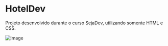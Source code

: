 # HotelDev
Projeto desenvolvido durante o curso SejaDev, utilizando somente HTML e CSS.

![image](https://user-images.githubusercontent.com/87780451/157066249-2c637a48-9b5b-4446-94b5-2f6b1fb7a249.png)
